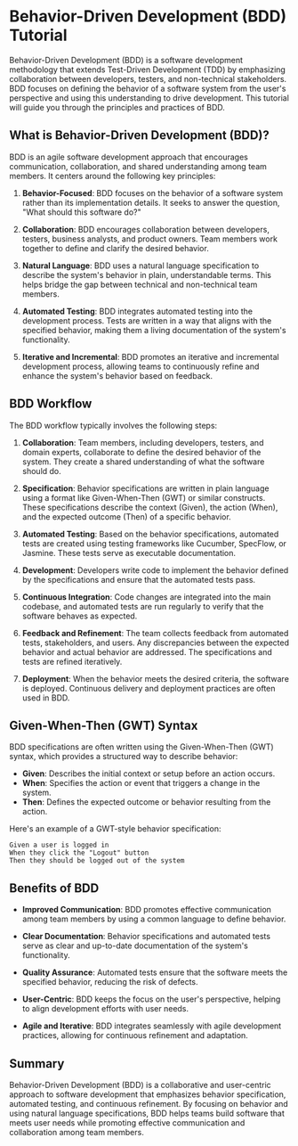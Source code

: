# Behavior-Driven Development (BDD) Tutorial

Behavior-Driven Development (BDD) is a software development methodology that extends Test-Driven Development (TDD) by emphasizing collaboration between developers, testers, and non-technical stakeholders. BDD focuses on defining the behavior of a software system from the user's perspective and using this understanding to drive development. This tutorial will guide you through the principles and practices of BDD.

## What is Behavior-Driven Development (BDD)?

BDD is an agile software development approach that encourages communication, collaboration, and shared understanding among team members. It centers around the following key principles:

1. **Behavior-Focused**: BDD focuses on the behavior of a software system rather than its implementation details. It seeks to answer the question, "What should this software do?"

2. **Collaboration**: BDD encourages collaboration between developers, testers, business analysts, and product owners. Team members work together to define and clarify the desired behavior.

3. **Natural Language**: BDD uses a natural language specification to describe the system's behavior in plain, understandable terms. This helps bridge the gap between technical and non-technical team members.

4. **Automated Testing**: BDD integrates automated testing into the development process. Tests are written in a way that aligns with the specified behavior, making them a living documentation of the system's functionality.

5. **Iterative and Incremental**: BDD promotes an iterative and incremental development process, allowing teams to continuously refine and enhance the system's behavior based on feedback.

## BDD Workflow

The BDD workflow typically involves the following steps:

1. **Collaboration**: Team members, including developers, testers, and domain experts, collaborate to define the desired behavior of the system. They create a shared understanding of what the software should do.

2. **Specification**: Behavior specifications are written in plain language using a format like Given-When-Then (GWT) or similar constructs. These specifications describe the context (Given), the action (When), and the expected outcome (Then) of a specific behavior.

3. **Automated Testing**: Based on the behavior specifications, automated tests are created using testing frameworks like Cucumber, SpecFlow, or Jasmine. These tests serve as executable documentation.

4. **Development**: Developers write code to implement the behavior defined by the specifications and ensure that the automated tests pass.

5. **Continuous Integration**: Code changes are integrated into the main codebase, and automated tests are run regularly to verify that the software behaves as expected.

6. **Feedback and Refinement**: The team collects feedback from automated tests, stakeholders, and users. Any discrepancies between the expected behavior and actual behavior are addressed. The specifications and tests are refined iteratively.

7. **Deployment**: When the behavior meets the desired criteria, the software is deployed. Continuous delivery and deployment practices are often used in BDD.

## Given-When-Then (GWT) Syntax

BDD specifications are often written using the Given-When-Then (GWT) syntax, which provides a structured way to describe behavior:

- **Given**: Describes the initial context or setup before an action occurs.
- **When**: Specifies the action or event that triggers a change in the system.
- **Then**: Defines the expected outcome or behavior resulting from the action.

Here's an example of a GWT-style behavior specification:

```plaintext
Given a user is logged in
When they click the "Logout" button
Then they should be logged out of the system
```

## Benefits of BDD

- **Improved Communication**: BDD promotes effective communication among team members by using a common language to define behavior.

- **Clear Documentation**: Behavior specifications and automated tests serve as clear and up-to-date documentation of the system's functionality.

- **Quality Assurance**: Automated tests ensure that the software meets the specified behavior, reducing the risk of defects.

- **User-Centric**: BDD keeps the focus on the user's perspective, helping to align development efforts with user needs.

- **Agile and Iterative**: BDD integrates seamlessly with agile development practices, allowing for continuous refinement and adaptation.


## Summary

Behavior-Driven Development (BDD) is a collaborative and user-centric approach to software development that emphasizes behavior specification, automated testing, and continuous refinement. By focusing on behavior and using natural language specifications, BDD helps teams build software that meets user needs while promoting effective communication and collaboration among team members.